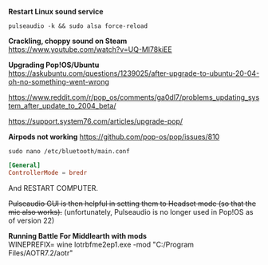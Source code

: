 **Restart Linux sound service**

`pulseaudio -k && sudo alsa force-reload`

**Crackling, choppy sound on Steam**  
https://www.youtube.com/watch?v=UQ-Ml78kiEE

**Upgrading Pop!OS/Ubuntu**  
https://askubuntu.com/questions/1239025/after-upgrade-to-ubuntu-20-04-oh-no-something-went-wrong

https://www.reddit.com/r/pop_os/comments/ga0dl7/problems_updating_system_after_update_to_2004_beta/

https://support.system76.com/articles/upgrade-pop/

**Airpods not working**
https://github.com/pop-os/pop/issues/810

`sudo nano /etc/bluetooth/main.conf`  

```conf
[General]
ControllerMode = bredr
```

And RESTART COMPUTER.


~~Pulseaudio GUI is then helpful in setting them to Headset mode (so that the mic also works).~~  (unfortunately, Pulseaudio is no longer used in Pop!OS as of version 22)

**Running Battle For Middlearth with mods**  
WINEPREFIX=<whichever version of Windows emulator on your machine you want to use> wine lotrbfme2ep1.exe -mod "C:/Program Files/AOTR7.2/aotr"


